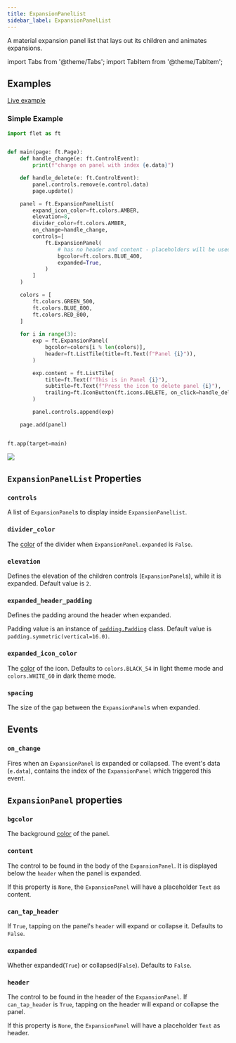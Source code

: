 ```yaml
---
title: ExpansionPanelList
sidebar_label: ExpansionPanelList
---
```


A material expansion panel list that lays out its children and animates expansions.


import Tabs from '@theme/Tabs';
import TabItem from '@theme/TabItem';

## Examples

[Live example](https://flet-controls-gallery.fly.dev/layout/expansionpanellist)

### Simple Example

<Tabs groupId="language">
  <TabItem value="python" label="Python" default>

```python
import flet as ft


def main(page: ft.Page):
    def handle_change(e: ft.ControlEvent):
        print(f"change on panel with index {e.data}")

    def handle_delete(e: ft.ControlEvent):
        panel.controls.remove(e.control.data)
        page.update()

    panel = ft.ExpansionPanelList(
        expand_icon_color=ft.colors.AMBER,
        elevation=8,
        divider_color=ft.colors.AMBER,
        on_change=handle_change,
        controls=[
            ft.ExpansionPanel(
                # has no header and content - placeholders will be used
                bgcolor=ft.colors.BLUE_400,
                expanded=True,
            )
        ]
    )

    colors = [
        ft.colors.GREEN_500,
        ft.colors.BLUE_800,
        ft.colors.RED_800,
    ]
    
    for i in range(3):
        exp = ft.ExpansionPanel(
            bgcolor=colors[i % len(colors)],
            header=ft.ListTile(title=ft.Text(f"Panel {i}")),
        )

        exp.content = ft.ListTile(
            title=ft.Text(f"This is in Panel {i}"),
            subtitle=ft.Text(f"Press the icon to delete panel {i}"),
            trailing=ft.IconButton(ft.icons.DELETE, on_click=handle_delete, data=exp),
        )

        panel.controls.append(exp)

    page.add(panel)


ft.app(target=main)
```
  </TabItem>
</Tabs>

<img src="/img/docs/controls/expansion-panel/expansion-panel.gif" className="screenshot-40"/>

## `ExpansionPanelList` Properties

### `controls`

A list of `ExpansionPanel`s to display inside `ExpansionPanelList`.

### `divider_color`

The [color](/docs/reference/colors) of the divider when `ExpansionPanel.expanded` is `False`.

### `elevation`

Defines the elevation of the children controls (`ExpansionPanel`s), while it is expanded. Default value is `2`.

### `expanded_header_padding`

Defines the padding around the header when expanded. 

Padding value is an instance of [`padding.Padding`](/docs/reference/types/padding) class. Default value is `padding.symmetric(vertical=16.0)`.



### `expanded_icon_color`

The [color](/docs/reference/colors) of the icon. Defaults to `colors.BLACK_54` in light theme mode and `colors.WHITE_60` in dark theme mode.

### `spacing`

The size of the gap between the `ExpansionPanel`s when expanded.

## Events

### `on_change`

Fires when an `ExpansionPanel` is expanded or collapsed. The event's data (`e.data`), contains the index of the `ExpansionPanel` which triggered this event.

## `ExpansionPanel` properties

### `bgcolor`

The background [color](/docs/reference/colors) of the panel.

### `content`

The control to be found in the body of the `ExpansionPanel`. It is displayed below the `header` when the panel is expanded.

If this property is `None`, the `ExpansionPanel` will have a placeholder `Text` as content.

### `can_tap_header`

If `True`, tapping on the panel's `header` will expand or collapse it. Defaults to `False`.

### `expanded`

Whether expanded(`True`) or collapsed(`False`). Defaults to `False`.

### `header`

The control to be found in the header of the `ExpansionPanel`. If `can_tap_header` is `True`, tapping on the header will expand or collapse the panel.

If this property is `None`, the `ExpansionPanel` will have a placeholder `Text` as header.
